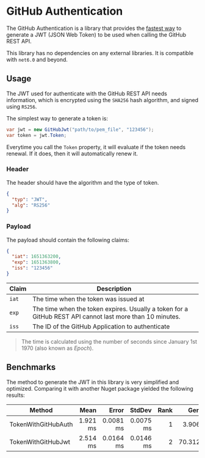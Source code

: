 # GitHub Authentication

The GitHub Authentication is a library that provides the [fastest way](#benchmarks) to generate a JWT (JSON Web Token) to be used when calling the GitHub REST API.

This library has no dependencies on any external libraries. It is compatible with `net6.0` and beyond.

## Usage

The JWT used for authenticate with the GitHub REST API needs information, which is encrypted using the `SHA256` hash algorithm, and signed using `RS256`.

The simplest way to generate a token is:

```cs
var jwt = new GitHubJwt("path/to/pem_file", "123456");
var token = jwt.Token;
```

Everytime you call the `Token` property, it will evaluate if the token needs renewal. If it does, then it will automatically renew it.

### Header

The header should have the algorithm and the type of token.

```json
{
  "typ": "JWT",
  "alg": "RS256"
}
```

### Payload

The payload should contain the following claims:

```json
{
  "iat": 1651363200,
  "exp": 1651363800,
  "iss": "123456"
}
```

| Claim | Description |
| ----- | ----------- |
| `iat` | The time when the token was issued at |
| `exp` | The time when the token expires. Usually a token for a GitHub REST API cannot last more than 10 minutes. |
| `iss` | The ID of the GitHub Application to authenticate |

> The time is calculated using the number of seconds since January 1st 1970 (also known as *Epoch*).

## Benchmarks

The method to generate the JWT in this library is very simplified and optimized. Comparing it with another Nuget package yielded the following results:

| Method              | Mean     | Error     | StdDev    | Rank | Gen0    | Gen1   | Allocated |
|-------------------- |---------:|----------:|----------:|-----:|--------:|-------:|----------:|
| TokenWithGitHubAuth | 1.921 ms | 0.0081 ms | 0.0075 ms |    1 |  3.9063 |      - |  29.83 KB |
| TokenWithGitHubJwt  | 2.514 ms | 0.0164 ms | 0.0146 ms |    2 | 70.3125 | 3.9063 | 329.65 KB |
